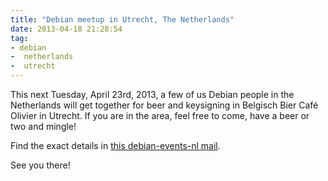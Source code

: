 ```yaml
---
title: "Debian meetup in Utrecht, The Netherlands"
date: 2013-04-18 21:28:54
tag:
- debian
-  netherlands
-  utrecht
---
```

This next Tuesday, April 23rd, 2013, a few of us Debian people in the Netherlands will get together for beer and keysigning in Belgisch Bier Café Olivier in Utrecht. If you are in the area, feel free to come, have a beer or two and mingle!

Find the exact details in [this debian-events-nl mail](http://lists.debian.org/debian-events-nl/2013/04/msg00005.html).

See you there!
